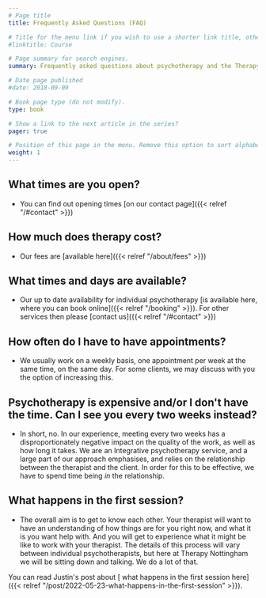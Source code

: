 ```yaml
---
# Page title
title: Frequently Asked Questions (FAQ)

# Title for the menu link if you wish to use a shorter link title, otherwise remove this option.
#linktitle: Course

# Page summary for search engines.
summary: Frequently asked questions about psychotherapy and the Therapy Nottingham service

# Date page published
#date: 2018-09-09

# Book page type (do not modify).
type: book

# Show a link to the next article in the series?
pager: true

# Position of this page in the menu. Remove this option to sort alphabetically.
weight: 1
---
```


## What times are you open?
- You can find out opening times [on our contact page]({{< relref "/#contact" >}})

## How much does therapy cost?
- Our fees are [available here]({{< relref "/about/fees" >}})

## What times and days are available?
- Our up to date availability for individual psychotherapy [is available here, where you can book online]({{< relref "/booking" >}}).  For other services then please [contact us]({{< relref "/#contact" >}})

## How often do I have to have appointments?
- We usually work on a weekly basis, one appointment per week at the same time, on the same day.  For some clients, we may discuss with you the option of increasing this.

## Psychotherapy is expensive and/or I don't have the time.  Can I see you every two weeks instead?
- In short, no.  In our experience, meeting every two weeks has a disproportionately negative impact on the quality of the work, as well as how long it takes.  We are an Integrative psychotherapy service, and a large part of our approach emphasises, and relies on the relationship between the therapist and the client.  In order for this to be effective, we have to spend time being _in_ the relationship.

## What happens in the first session?
- The overall aim is to get to know each other.  Your therapist will want to have an understanding of how things are for you right now, and what it is you want help with.  And you will get to experience what it might be like to work with your therapist.  The details of this process will vary between individual psychotherapists, but here at Therapy Nottingham we will be sitting down and talking.  We do a lot of that.

You can read Justin's post about [ what happens in the first session here]({{< relref "/post/2022-05-23-what-happens-in-the-first-session" >}}).